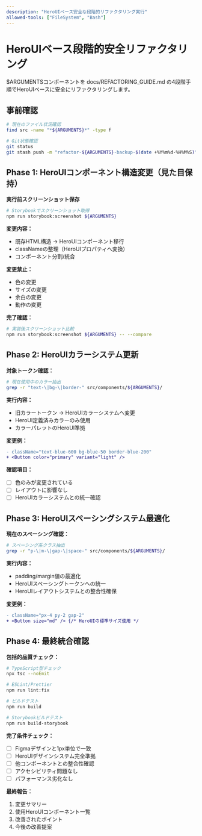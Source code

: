 ```yaml
---
description: "HeroUIベース安全な段階的リファクタリング実行"
allowed-tools: ["FileSystem", "Bash"]
---
```


# HeroUIベース段階的安全リファクタリング

$ARGUMENTSコンポーネントを docs/REFACTORING_GUIDE.md の4段階手順でHeroUIベースに安全にリファクタリングします。

## 事前確認
```bash
# 現在のファイル状況確認
find src -name "*${ARGUMENTS}*" -type f

# Git状態確認
git status
git stash push -m "refactor-${ARGUMENTS}-backup-$(date +%Y%m%d-%H%M%S)"
```

## Phase 1: HeroUIコンポーネント構造変更（見た目保持）
**実行前スクリーンショット保存**
```bash
# Storybookでスクリーンショット取得
npm run storybook:screenshot ${ARGUMENTS}
```

**変更内容：**
- 既存HTML構造 → HeroUIコンポーネント移行
- classNameの整理（HeroUIプロパティへ変換）
- コンポーネント分割/統合

**変更禁止：**
- 色の変更
- サイズの変更
- 余白の変更
- 動作の変更

**完了確認：**
```bash
# 実装後スクリーンショット比較
npm run storybook:screenshot ${ARGUMENTS} -- --compare
```

## Phase 2: HeroUIカラーシステム更新
**対象トークン確認：**
```bash
# 現在使用中のカラー抽出
grep -r "text-\|bg-\|border-" src/components/${ARGUMENTS}/
```

**実行内容：**
- 旧カラートークン → HeroUIカラーシステムへ変更
- HeroUI定義済みカラーのみ使用
- カラーパレットのHeroUI準拠

**変更例：**
```diff
- className="text-blue-600 bg-blue-50 border-blue-200"
+ <Button color="primary" variant="light" />
```

**確認項目：**
- [ ] 色のみが変更されている
- [ ] レイアウトに影響なし
- [ ] HeroUIカラーシステムとの統一確認

## Phase 3: HeroUIスペーシングシステム最適化
**現在のスペーシング確認：**
```bash
# スペーシング系クラス抽出
grep -r "p-\|m-\|gap-\|space-" src/components/${ARGUMENTS}/
```

**実行内容：**
- padding/margin値の最適化
- HeroUIスペーシングトークンへの統一
- HeroUIレイアウトシステムとの整合性確保

**変更例：**
```diff
- className="px-4 py-2 gap-2"
+ <Button size="md" /> {/* HeroUIの標準サイズ使用 */
```

## Phase 4: 最終統合確認
**包括的品質チェック：**
```bash
# TypeScript型チェック
npx tsc --noEmit

# ESLint/Prettier
npm run lint:fix

# ビルドテスト
npm run build

# Storybookビルドテスト
npm run build-storybook
```

**完了条件チェック：**
- [ ] Figmaデザインと1px単位で一致
- [ ] HeroUIデザインシステム完全準拠
- [ ] 他コンポーネントとの整合性確認
- [ ] アクセシビリティ問題なし
- [ ] パフォーマンス劣化なし

**最終報告：**
1. 変更サマリー
2. 使用HeroUIコンポーネント一覧
3. 改善されたポイント
4. 今後の改善提案

